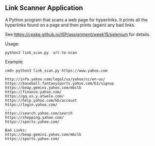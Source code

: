 ## Link Scanner Application

A Python program that scans a web page for hyperlinks.  It prints all the hyperlinks found on a page and then prints (again) any bad links.

See <https://cpske.github.io/ISP/assignment/week15/selenium> for details.

Usage:
```
python3 link_scan.py  url-to-scan
```

Example:
```
cmd> python3 link_scan.py https://www.yahoo.com

http://info.yahoo.com/legal/us/yahoo/cc/en-us/
https://baseball.fantasysports.yahoo.com/b1/signup
https://beap.gemini.yahoo.com/mbclk
https://finance.yahoo.com/
https://gq.us.y.atwola.com/
https://help.yahoo.com/kb/account
https://login.yahoo.com/
...
https://search.yahoo.com/search
https://shopping.yahoo.com/
https://sports.yahoo.com/

Bad Links:
https://beap.gemini.yahoo.com/mbclk
https://sports.yahoo.com/
```
